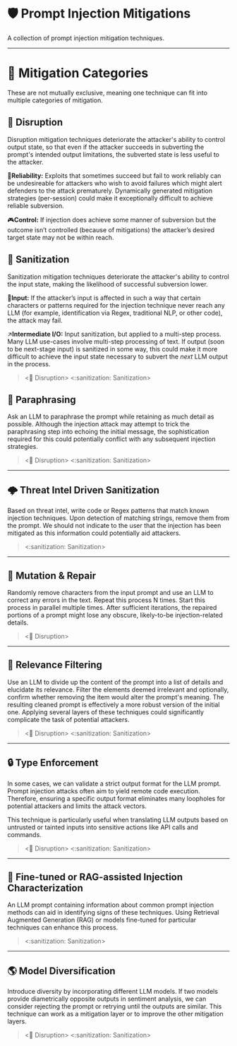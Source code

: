 # :shield: Prompt Injection Mitigations

A collection of prompt injection mitigation techniques.

---

# :file_folder: Mitigation Categories

These are not mutually exclusive, meaning one technique can fit into multiple categories of mitigation.

## :exploding_head: Disruption

Disruption mitigation techniques deteriorate the attacker's ability to control output state, so that even if the attacker succeeds in subverting the prompt's intended output limitations, the subverted state is less useful to the attacker.

📜**Reliability:** Exploits that sometimes succeed but fail to work reliably can be undesireable for attackers who wish to avoid failures which might alert defenders to the attack prematurely. Dynamically generated mitigation strategies (per-session) could make it exceptionally difficult to achieve reliable subversion.

🎮**Control:** If injection does achieve some manner of subversion but the outcome isn’t controlled (because of mitigations) the attacker’s desired target state may not be within reach.

## 🧽 Sanitization

Sanitization mitigation techniques deteriorate the attacker's ability to control the input state, making the likelihood of successful subversion lower. 

🔎**Input:** If the attacker’s input is affected in such a way that certain characters or patterns required for the injection technique never reach any LLM (for example, identification via Regex, traditional NLP, or other code), the attack may fail.

↗️**Intermediate I/O:** Input sanitization, but applied to a multi-step process. Many LLM use-cases involve multi-step processing of text. If output (soon to be next-stage input) is sanitized in some way, this could make it more difficult to achieve the input state necessary to subvert the *next* LLM output in the process.

> <:exploding_head: Disruption> <:sanitization: Sanitization>

## :arrows_counterclockwise: Paraphrasing

Ask an LLM to paraphrase the prompt while retaining as much detail as possible. Although the injection attack may attempt to trick the paraphrasing step into echoing the initial message, the sophistication required for this could potentially conflict with any subsequent injection strategies.

> <:exploding_head: Disruption> <:sanitization: Sanitization>

---

## :cloud_with_lightning: Threat Intel Driven Sanitization

Based on threat intel, write code or Regex patterns that match known injection techniques. Upon detection of matching strings, remove them from the prompt. We should not indicate to the user that the injection has been mitigated as this information could potentially aid attackers.

> <:sanitization: Sanitization>

---

## :dna: Mutation & Repair

Randomly remove characters from the input prompt and use an LLM to correct any errors in the text. Repeat this process N times. Start this process in parallel multiple times. After sufficient iterations, the repaired portions of a prompt might lose any obscure, likely-to-be injection-related details.

> <:exploding_head: Disruption>

---

## :mag_right: Relevance Filtering

Use an LLM to divide up the content of the prompt into a list of details and elucidate its relevance. Filter the elements deemed irrelevant and optionally, confirm whether removing the item would alter the prompt's meaning. The resulting cleaned prompt is effectively a more robust version of the initial one. Applying several layers of these techniques could significantly complicate the task of potential attackers.

> <:exploding_head: Disruption> <:sanitization: Sanitization>

---

## :lock: Type Enforcement

In some cases, we can validate a strict output format for the LLM prompt. Prompt injection attacks often aim to yield remote code execution. Therefore, ensuring a specific output format eliminates many loopholes for potential attackers and limits the attack vectors. 

This technique is particularly useful when translating LLM outputs based on untrusted or tainted inputs into sensitive actions like API calls and commands.

> <:exploding_head: Disruption> <:sanitization: Sanitization>

---

## :dart: Fine-tuned or RAG-assisted Injection Characterization

An LLM prompt containing information about common prompt injection methods can aid in identifying signs of these techniques. Using Retrieval Augmented Generation (RAG) or models fine-tuned for particular techniques can enhance this process. 

> <:sanitization: Sanitization>

---

## :earth_americas: Model Diversification

Introduce diversity by incorporating different LLM models. If two models provide diametrically opposite outputs in sentiment analysis, we can consider rejecting the prompt or retrying until the outputs are similar. This technique can work as a mitigation layer or to improve the other mitigation layers.

> <:exploding_head: Disruption> <:sanitization: Sanitization>
